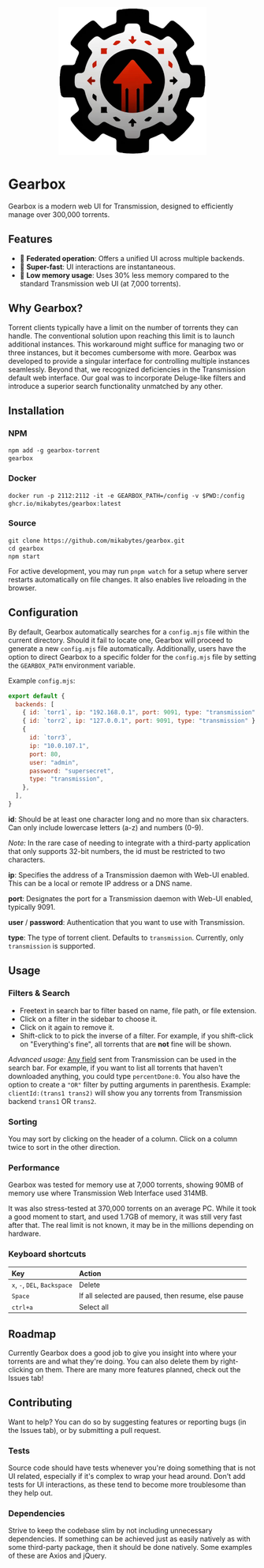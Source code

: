 <p align="center">
  <img src="public/icon_512x512.png" width="300" height="300" alt="Gearbox icon" />
</p>

# Gearbox

Gearbox is a modern web UI for Transmission, designed to efficiently manage over 300,000 torrents.

## Features

- 🤗 **Federated operation**: Offers a unified UI across multiple backends.
- 🐎 **Super-fast**: UI interactions are instantaneous.
- 🧠 **Low memory usage**: Uses 30% less memory compared to the standard Transmission web UI (at 7,000 torrents).

## Why Gearbox?

Torrent clients typically have a limit on the number of torrents they can handle. The conventional solution upon reaching this limit is to launch additional instances. This workaround might suffice for managing two or three instances, but it becomes cumbersome with more. Gearbox was developed to provide a singular interface for controlling multiple instances seamlessly. Beyond that, we recognized deficiencies in the Transmission default web interface. Our goal was to incorporate Deluge-like filters and introduce a superior search functionality unmatched by any other.

## Installation

### NPM

```
npm add -g gearbox-torrent
gearbox
```

### Docker

```
docker run -p 2112:2112 -it -e GEARBOX_PATH=/config -v $PWD:/config ghcr.io/mikabytes/gearbox:latest
```

### Source

```
git clone https://github.com/mikabytes/gearbox.git
cd gearbox
npm start
```

For active development, you may run `pnpm watch` for a setup where server restarts automatically on file changes. It also enables live reloading in the browser.

## Configuration

By default, Gearbox automatically searches for a `config.mjs` file within the current directory. Should it fail to locate one, Gearbox will proceed to generate a new `config.mjs` file automatically. Additionally, users have the option to direct Gearbox to a specific folder for the `config.mjs` file by setting the `GEARBOX_PATH` environment variable.

Example `config.mjs`:

```js
export default {
  backends: [
    { id: `torr1`, ip: "192.168.0.1", port: 9091, type: "transmission" },
    { id: `torr2`, ip: "127.0.0.1", port: 9091, type: "transmission" },
    {
      id: `torr3`,
      ip: "10.0.107.1",
      port: 80,
      user: "admin",
      password: "supersecret",
      type: "transmission",
    },
  ],
}
```

**id**: Should be at least one character long and no more than six characters. Can only include lowercase letters (a-z) and numbers (0-9).

_Note:_ In the rare case of needing to integrate with a third-party application that only supports 32-bit numbers, the id must be restricted to two characters.

**ip**: Specifies the address of a Transmission daemon with Web-UI enabled. This can be a local or remote IP address or a DNS name.

**port**: Designates the port for a Transmission daemon with Web-UI enabled, typically 9091.

**user** / **password**: Authentication that you want to use with Transmission.

**type**: The type of torrent client. Defaults to `transmission`. Currently, only `transmission` is supported.

## Usage

### Filters & Search

- Freetext in search bar to filter based on name, file path, or file extension.
- Click on a filter in the sidebar to choose it.
- Click on it again to remove it.
- Shift-click to to pick the inverse of a filter. For example, if you shift-click on "Everything's fine", all torrents that are **not** fine will be shown.

_Advanced usage:_ [Any field](https://github.com/transmission/transmission/blob/main/libtransmission/transmission.h#L1420) sent from Transmission can be used in the search bar. For example, if you want to list all torrents that haven't downloaded anything, you could type `percentDone:0`. You also have the option to create a `"OR"` filter by putting arguments in parenthesis. Example: `clientId:(trans1 trans2)` will show you any torrents from Transmission backend `trans1` OR `trans2`.

### Sorting

You may sort by clicking on the header of a column. Click on a column twice to sort in the other direction.

### Performance

Gearbox was tested for memory use at 7,000 torrents, showing 90MB of memory use where Transmission Web Interface used 314MB.

It was also stress-tested at 370,000 torrents on an average PC. While it took a good moment to start, and used 1.7GB of memory, it was still very fast after that. The real limit is not known, it may be in the millions depending on hardware.

### Keyboard shortcuts

| Key                          | Action                                              |
| :--------------------------- | :-------------------------------------------------- |
| `x`, `-`, `DEL`, `Backspace` | Delete                                              |
| `Space`                      | If all selected are paused, then resume, else pause |
| `ctrl+a`                     | Select all                                          |

## Roadmap

Currently Gearbox does a good job to give you insight into where your torrents are and what they're doing. You can also delete them by right-clicking on them. There are many more features planned, check out the Issues tab!

## Contributing

Want to help? You can do so by suggesting features or reporting bugs (in the Issues tab), or by submitting a pull request.

### Tests

Source code should have tests whenever you're doing something that is not UI related, especially if it's complex to wrap your head around. Don't add tests for UI interactions, as these tend to become more troublesome than they help out.

### Dependencies

Strive to keep the codebase slim by not including unnecessary dependencies. If something can be achieved just as easily natively as with some third-party package, then it should be done natively. Some examples of these are Axios and jQuery.

